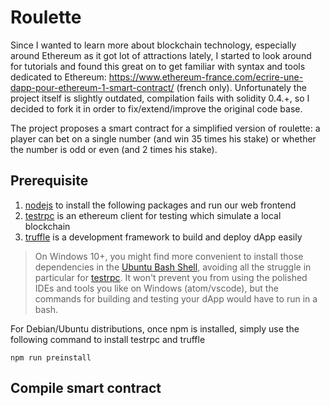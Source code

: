# Roulette

Since I wanted to learn more about blockchain technology, especially around Ethereum as it got lot of attractions lately, I started to look around for tutorials and found this great on to get familiar with syntax and tools dedicated to Ethereum: https://www.ethereum-france.com/ecrire-une-dapp-pour-ethereum-1-smart-contract/ (french only). Unfortunately the project itself is slightly outdated, compilation fails with solidity 0.4.+, so I decided to fork it in order to fix/extend/improve the original code base.

The project proposes a smart contract for a simplified version of roulette: a player can bet on a single number (and win 35 times his stake) or whether the number is odd or even (and 2 times his stake).

## Prerequisite

1. [nodejs](https://nodejs.org/en/download/) to install the following packages and run our web frontend
2. [testrpc](https://github.com/ethereumjs/testrpc) is an ethereum client for testing which simulate a local blockchain
3. [truffle](https://github.com/ConsenSys/truffle) is a development framework to build and deploy dApp easily

> On Windows 10+, you might find more convenient to install those dependencies in the [Ubuntu Bash Shell](https://msdn.microsoft.com/en-us/commandline/wsl/about), avoiding all the struggle in particular for [testrpc](https://github.com/ethereumjs/testrpc/wiki/Installing-TestRPC-on-Windows). It won't prevent you from using the polished IDEs and tools you like on Windows (atom/vscode), but the commands for building and testing your dApp would have to run in a bash.

For Debian/Ubuntu distributions, once npm is installed, simply use the following command to install testrpc and truffle
```
npm run preinstall
```

## Compile smart contract

